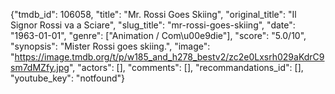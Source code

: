 {"tmdb_id": 106058, "title": "Mr. Rossi Goes Skiing", "original_title": "Il Signor Rossi va a Sciare", "slug_title": "mr-rossi-goes-skiing", "date": "1963-01-01", "genre": ["Animation / Com\u00e9die"], "score": "5.0/10", "synopsis": "Mister Rossi goes skiing.", "image": "https://image.tmdb.org/t/p/w185_and_h278_bestv2/zc2e0Lxsrh029aKdrC9sm7dMZfy.jpg", "actors": [], "comments": [], "recommandations_id": [], "youtube_key": "notfound"}